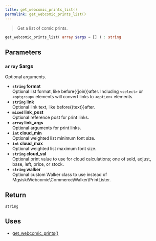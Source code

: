 ```yaml
---
title: get_webcomic_prints_list()
permalink: get_webcomic_prints_list()
---
```


> Get a list of comic prints.

```php
get_webcomic_prints_list( array $args = [] ) : string
```

## Parameters

### `array` $args
Optional arguments.

- **`string` format**  
Optional list format, like before{{join}}after.
Including `<select>` or `<optgroup>` elements will
convert links to `<option>` elements.
- **`string` link**  
Optional link text, like before{{text}}after.
- **`mixed` link_post**  
Optional reference post for print links.
- **`array` link_args**  
Optional arguments for print links.
- **`int` cloud_min**  
Optional weighted list minimum font size.
- **`int` cloud_max**  
Optional weighted list maximum font size.
- **`string` cloud_val**  
Optional print value to use for cloud
calculations; one of sold, adjust, base, left,
price, or stock.
- **`string` walker**  
Optional custom Walker class to use instead of
Mgsisk\Webcomic\Commerce\Walker\PrintLister.

## Return

`string`

## Uses
- [get_webcomic_prints()](get_webcomic_prints())
